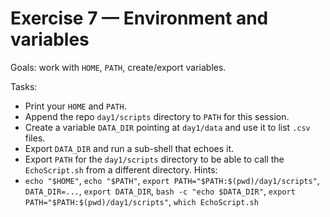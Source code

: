 # Exercise 7 — Environment and variables

Goals: work with `HOME`, `PATH`, create/export variables.

Tasks:
- Print your `HOME` and `PATH`.
- Append the repo `day1/scripts` directory to `PATH` for this session.
- Create a variable `DATA_DIR` pointing at `day1/data` and use it to list `.csv` files.
- Export `DATA_DIR` and run a sub-shell that echoes it.
- Export `PATH` for the `day1/scripts` directory to be able to call the `EchoScript.sh` from a different directory. 
Hints:
- `echo "$HOME"`, `echo "$PATH"`, `export PATH="$PATH:$(pwd)/day1/scripts"`, `DATA_DIR=...`, `export DATA_DIR`, `bash -c "echo $DATA_DIR"`, `export PATH="$PATH:$(pwd)/day1/scripts"`, `which EchoScript.sh` 
